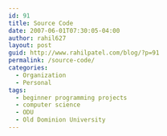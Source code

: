 ```yaml
---
id: 91
title: Source Code
date: 2007-06-01T07:30:05-04:00
author: rahil627
layout: post
guid: http://www.rahilpatel.com/blog/?p=91
permalink: /source-code/
categories:
  - Organization
  - Personal
tags:
  - beginner programming projects
  - computer science
  - ODU
  - Old Dominion University
---
```

<?php
require_once("functions.php");

ListFolder("files/source_code", 0);
?>